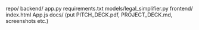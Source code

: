 repo/
  backend/
    app.py
    requirements.txt
    models/legal_simplifier.py
  frontend/
    index.html
    App.js
  docs/ (put PITCH_DECK.pdf, PROJECT_DECK.md, screenshots etc.)

